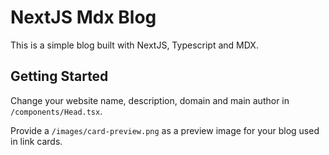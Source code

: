 # NextJS Mdx Blog

This is a simple blog built with NextJS, Typescript and MDX.

## Getting Started

Change your website name, description, domain and main author in `/components/Head.tsx`.

Provide a `/images/card-preview.png` as a preview image for your blog used in link cards.
